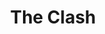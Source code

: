 ---
title: "The Clash"
summary: "Influential British punk group from west and south London, active between 1976 and 1985. Adding catchy sloganistic socio-political lyrics to their brand of garage rock 'n' roll, the band soon explored wider musical horizons than most of their contemporaries, incorporating reggae, dub, rockabilly, hip hop and funk influences into their music and a whole lot more. The US saw the 2nd album \"Give 'Em Enough Rope\" released before the first to coincide with the band's first transatlantic tour in early 1979 the 1st LP \"The Clash\" was soon repackaged with an updated track list and the addition of a free 7\" \"Groovy Times\" / \"Gates Of The West\" which wasn't released separately. A year later they were receiving worldwide acclaim with their classic double album \"London Calling\". Inducted into Rock And Roll Hall of Fame in 2003 , their classic line-up comprised , Paul Simonon , Mick Jones and Nicky \"Topper\" Headon ."
image: "the-clash.jpg"
apple_music_artist_url: "https://music.apple.com/gb/artist/the-clash/522000"
wikipedia_url: "none"
---
